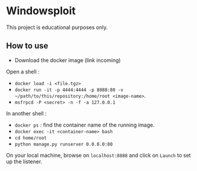 # Windowsploit

This project is educational purposes only. 

## How to use

- Download the docker image (link incoming)

Open a shell : 
- `docker load -i <file.tgz>`
- `docker run -it -p 4444:4444 -p 8888:80 -v ~/path/to/this/repository:/home/root <image-name>`. 
- `msfrpcd -P <secret> -n -f -a 127.0.0.1`

In another shell : 
- `docker ps` : find the container name of the running image. 
- `docker exec -it <container-name> bash` 
- `cd home/root`
- `python manage.py runserver 0.0.0.0:80`

On your local machine, browse on `localhost:8888` and click on `Launch` to set up the listener. 
